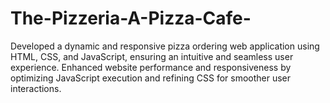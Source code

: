 # The-Pizzeria-A-Pizza-Cafe-
Developed a dynamic and responsive pizza ordering web application using HTML, CSS, and JavaScript, ensuring an intuitive and seamless user experience.
Enhanced website performance and responsiveness by optimizing JavaScript execution and refining CSS for
smoother user interactions.
